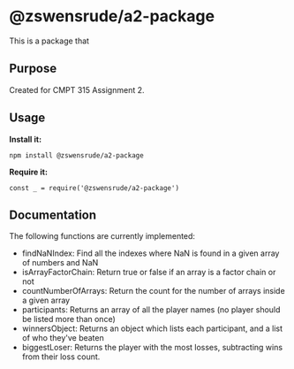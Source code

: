 # @zswensrude/a2-package
This is a package that 

## Purpose
Created for CMPT 315 Assignment 2.

## Usage

**Install it:**

`npm install @zswensrude/a2-package`

**Require it:**

`const _ = require('@zswensrude/a2-package')`


## Documentation

The following functions are currently implemented:
- findNaNIndex: Find all the indexes where NaN is found in a given array of numbers and NaN
- isArrayFactorChain: Return true or false if an array is a factor chain or not
- countNumberOfArrays: Return the count for the number of arrays inside a given array
- participants: Returns an array of all the player names (no player should be listed more than once)
- winnersObject: Returns an object which lists each participant, and a list of who they've beaten
- biggestLoser: Returns the player with the most losses, subtracting wins from their loss count.



